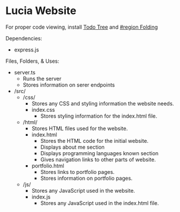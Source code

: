 # Lucia Website

For proper code viewing, install [Todo Tree](https://marketplace.visualstudio.com/items?itemName=Gruntfuggly.todo-tree) and [#region Folding](https://marketplace.visualstudio.com/items?itemName=maptz.regionfolder)

Dependencies:
  - express.js

Files, Folders, & Uses:
  - server.ts 
    - Runs the server
    - Stores information on serer endpoints
  - /src/
    - /css/
      - Stores any CSS and styling information the website needs.
      - index.css
        - Stores styling information for the index.html file.
    - /html/
      - Stores HTML files used for the website.
      - index.html
        - Stores the HTML code for the initial website.
        - Displays about me section
        - Displays programming languages known section
        - Gives navigation links to other parts of website.
      - portfolio.html
        - Stores links to portfolio pages.
        - Stores information on portfolio pages. 
    - /js/
      - Stores any JavaScript used in the website.
      - index.js
        - Stores any JavaScript used in the index.html file.